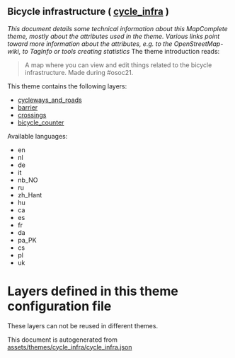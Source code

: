 [//]: # (WARNING: this file is automatically generated. Please find the sources at the bottom and edit those sources)

## Bicycle infrastructure ( [cycle_infra](https://mapcomplete.org/cycle_infra) )
_This document details some technical information about this MapComplete theme, mostly about the attributes used in the theme. Various links point toward more information about the attributes, e.g. to the OpenStreetMap-wiki, to TagInfo or tools creating statistics_
The theme introduction reads:

> A map where you can view and edit things related to the bicycle infrastructure. Made during #osoc21.

This theme contains the following layers:

 - [cycleways_and_roads](../Layers/cycleways_and_roads.md)
 - [barrier](../Layers/barrier.md)
 - [crossings](../Layers/crossings.md)
 - [bicycle_counter](../Layers/bicycle_counter.md)

Available languages:

 - en
 - nl
 - de
 - it
 - nb_NO
 - ru
 - zh_Hant
 - hu
 - ca
 - es
 - fr
 - da
 - pa_PK
 - cs
 - pl
 - uk

# Layers defined in this theme configuration file
These layers can not be reused in different themes.


This document is autogenerated from [assets/themes/cycle_infra/cycle_infra.json](https://github.com/pietervdvn/MapComplete/blob/develop/assets/themes/cycle_infra/cycle_infra.json)
